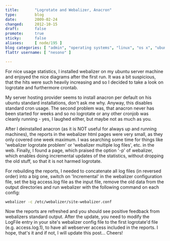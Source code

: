```yaml
---
title:       "Logrotate and Webalizer, Anacron"
type:        blog
date:        2009-02-24
changed:     2012-10-15
draft:       false
promote:     true
sticky:      false
aliases:     [ node/195 ]
blog categories: [ "admin", "operating systems", "linux", "os x", "ubuntu", "unix" ]
flattr username: [ "nesono" ]

---
```


<!--more-->
For nice usage statistics, I installed webalizer on my ubuntu server machine and enjoyed the nice diagrams after the first run. It was a bit suspicious, that the hits were such heavily increasing and so I decided to take a look on logrotate and furthermore crontab.

My server hosting provider seems to install anacron per default on his ubuntu standard installations, don't ask me why. Anyway, this disables standard cron usage. The second problem was, that anacron never has been started for weeks and so no logrotate or any other cronjob was cleanly running - yes, I laughed either, but maybe not as much as you.

After I deinstalled anacron (as it is NOT useful for always up and running machines), the reports in the webalizer html pages were very small, as they only covered one week maximum. I was searching some time for things like 'webalizer logrotate problem' or 'webalizer multiple log files', etc. in the web. Finally, I found a page, which praised the option '-p' of webalizer, which enables doing incremental updates of the statistics, without dropping the old stuff, so that it is not harmed logrotate.

For rebuilding the reports, I needed to concatenate all log files (in reversed order) into a big one, switch on 'Incremental' in the webalizer configuration file, set the big access.log file as the input file, remove the old data from the output directories and run webalizer with the following command on each config:

```bash
webalizer -c /etc/webalizer/site-webalizer.conf
```

Now the reports are refreshed and you should see positive feedback from webalizers standard output. After the update, you need to modify the LogFile entry in your site's webalizer config file to the first logrotate'd file (e.g. access.log.1), to have all webserver access included in the reports. I hope, that's it and if not, I will update this post... Cheers!
